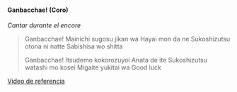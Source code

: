 #### Ganbacchae! (Coro)
*Cantar durante el encore*

> Ganbacchae!
> Mainichi sugosu jikan wa
> Hayai mon da ne
> Sukoshizutsu otona ni natte
> Sabishisa wo shitta
> 
> Ganbacchae!
> Itsudemo kokorozuyoi
> Anata de ite
> Sukoshizutsu watashi mo kosei
> Migaite yukitai wa
> Good luck

[Video de referencia](https://www.youtube.com/watch?v=1M7O_dUD1oM)
